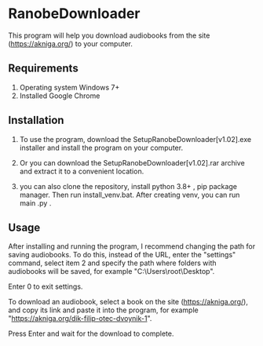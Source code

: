 # RanobeDownloader

This program will help you download audiobooks from the site (https://akniga.org/) to your computer.


## Requirements

1) Operating system Windows 7+
2) Installed Google Chrome


## Installation

1) To use the program, download the SetupRanobeDownloader[v1.02].exe installer and install the program on your computer.

2) Or you can download the SetupRanobeDownloader[v1.02].rar archive and extract it to a convenient location.

3) you can also clone the repository, install python 3.8+ , pip package manager. Then run install_venv.bat. After creating venv, you can run main .py .

## Usage

After installing and running the program, I recommend changing the path for saving audiobooks. To do this, instead of the URL, enter the "settings" command, select item 2 and specify the path where folders with audiobooks will be saved, for example "C:\Users\root\Desktop\".

Enter 0 to exit settings.

To download an audiobook, select a book on the site (https://akniga.org/), and copy its link and paste it into the program, for example "https://akniga.org/dik-filip-otec-dvoynik-1".

Press Enter and wait for the download to complete.
